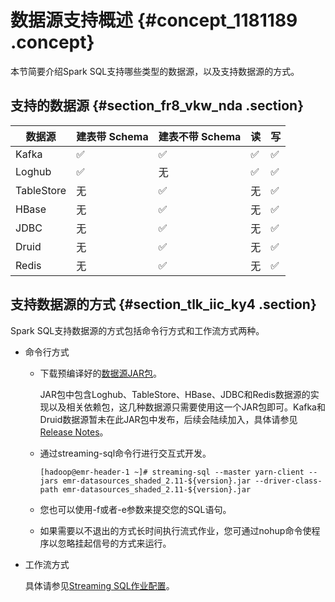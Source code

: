 # 数据源支持概述 {#concept_1181189 .concept}

本节简要介绍Spark SQL支持哪些类型的数据源，以及支持数据源的方式。

## 支持的数据源 {#section_fr8_vkw_nda .section}

|数据源|建表带 Schema|建表不带 Schema|读|写|
|---|----------|-----------|--|--|
|Kafka|✅|✅|✅|✅|
|Loghub|✅|无|✅|✅|
|TableStore|无|✅|无|✅|
|HBase|无|✅|无|✅|
|JDBC|无|✅|无|✅|
|Druid|无|✅|无|✅|
|Redis|无|✅|无|✅|

## 支持数据源的方式 {#section_tlk_iic_ky4 .section}

Spark SQL支持数据源的方式包括命令行方式和工作流方式两种。

-   命令行方式

    -   下载预编译好的[数据源JAR包](https://github.com/aliyun/aliyun-emapreduce-sdk/tree/master-2.x/jars/datasources/latest)。

        JAR包中包含Loghub、TableStore、HBase、JDBC和Redis数据源的实现以及相关依赖包，这几种数据源只需要使用这一个JAR包即可。Kafka和Druid数据源暂未在此JAR包中发布，后续会陆续加入，具体请参见[Release Notes](https://github.com/aliyun/aliyun-emapreduce-sdk/releases)。

    -   通过streaming-sql命令行进行交互式开发。

        ``` {#codeblock_189_dz3_b9c}
        [hadoop@emr-header-1 ~]# streaming-sql --master yarn-client --jars emr-datasources_shaded_2.11-${version}.jar --driver-class-path emr-datasources_shaded_2.11-${version}.jar
        ```

    -   您也可以使用-f或者-e参数来提交您的SQL语句。
    -   如果需要以不退出的方式长时间执行流式作业，您可通过nohup命令使程序以忽略挂起信号的方式来运行。
-   工作流方式

    具体请参见[Streaming SQL作业配置](https://help.aliyun.com/document_detail/130938.html?spm=a2c4g.11186623.6.650.75193d65uhcCkf)。


